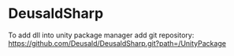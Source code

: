 # DeusaldSharp
To add dll into unity package manager add git repository:
https://github.com/Deusald/DeusaldSharp.git?path=/UnityPackage
